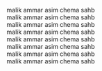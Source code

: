 malik ammar asim chema sahb <br>
malik ammar asim chema sahb <br>
malik ammar asim chema sahb <br>
malik ammar asim chema sahb <br>
malik ammar asim chema sahb <br>
malik ammar asim chema sahb <br>
malik ammar asim chema sahb <br>
malik ammar asim chema sahb <br>
